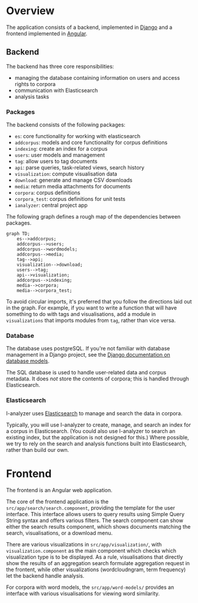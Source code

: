# Overview

The application consists of a backend, implemented in [Django](https://www.djangoproject.com/) and a frontend implemented in [Angular](https://angular.io/).

## Backend

The backend has three core responsibilities:
- managing the database containing information on users and access rights to corpora
- communication with Elasticsearch
- analysis tasks

### Packages

The backend consists of the following packages:

- `es`: core functionality for working with elasticsearch
- `addcorpus`: models and core functionality for corpus definitions
- `indexing`: create an index for a corpus
- `users`: user models and management
- `tag`: allow users to tag documents
- `api`: parse queries, task-related views, search history
- `visualization`: compute visualisation data
- `download`: generate and manage CSV downloads
- `media`: return media attachments for documents
- `corpora`: corpus definitions
- `corpora_test`: corpus definitions for unit tests
- `ianalyzer`: central project app

The following graph defines a rough map of the dependencies between packages.

```mermaid
graph TD;
    es-->addcorpus;
    addcorpus-->users;
	addcorpus-->wordmodels;
    addcorpus-->media;
    tag-->api;
    visualization-->download;
	users-->tag;
	api-->visualization;
    addcorpus-->indexing;
    media-->corpora;
    media-->corpora_test;
```

To avoid circular imports, it's preferred that you follow the directions laid out in the graph. For example, if you want to write a function that will have something to do with tags and visualisations, add a module in `visualizations` that imports modules from `tag`, rather than vice versa.

### Database

The database uses postgreSQL. If you're not familiar with database management in a Django project, see the [Django documentation on database models](https://docs.djangoproject.com/en/5.1/topics/db/models/).

The SQL database is used to handle user-related data and corpus metadata. It does *not* store the contents of corpora; this is handled through Elasticsearch.

### Elasticsearch

I-analyzer uses [Elasticsearch](https://www.elastic.co/guide/en/elasticsearch/reference/current/index.html) to manage and search the data in corpora.

Typically, you will use I-analyzer to create, manage, and search an index for a corpus in Elasticsearch. (You could also use I-analyzer to search an existing index, but the application is not designed for this.) Where possible, we try to rely on the search and analysis functions built into Elasticsearch, rather than build our own.

# Frontend

The frontend is an Angular web application.

The core of the frontend application is the `src/app/search/search.component`, providing the template for the user interface. This interface allows users to query results using Simple Query String syntax and offers various filters. The search component can show either the search results component, which shows documents matching the search, visualisations, or a download menu.

There are various visualizations in `src/app/visualization/`, with `visualization.component` as the main component which checks which visualization type is to be displayed. As a rule, visualisations that directly show the results of an aggregation search formulate aggregation request in the frontent, while other visualizations (wordcloudngram, term frequency) let the backend handle analysis.

For corpora with word models, the `src/app/word-models/` provides an interface with various visualisations for viewing word similarity.
